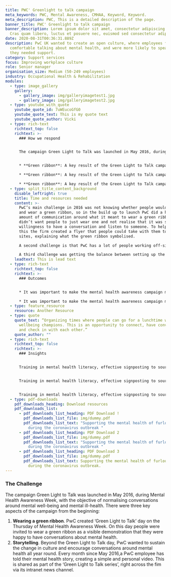 ```yaml
---
title: PWC' Greenlight to talk campaign
meta_keywords: PWC, Mental Awareness, CMHAA, Keyword, Keyword.
meta_description: PWC, This is a detailed description of the page.
banner_title: PWC' Greenlight to talk campaign
banner_description: Lorem ipsum dolor sit amet, consectetur adipiscing elit.
  Cras quam libero, luctus et posuere nec, euismod sed consectetur adipiscing.
date: 2020-08-31T00:36:31.889Z
description: PwC UK wanted to create an open culture, where employees felt
  comfortable talking about mental health, and were more likely to speak up when
  they needed support.
category: Support services
focus: Improving workplace culture
role: Senior manager
organisation_size: Medium (50-249 employees)
industry: Occupational Health & Rehabilitation
modules:
  - type: image_gallery
    gallery:
      - gallery_image: img/galleryimagetest1.jpg
      - gallery_image: img/galleryimagetest2.jpg
  - type: youtube_with_quote
    youtube_quote_id: 7uWEucoGfG0
    youtube_quote_text: This is my quote text
    youtube_quote_author: Vicki
  - type: rich-text
    richtext_top: false
    richtext: >-
      ### How we respond


      The campaign Green Light to Talk was launched in May 2016, during Mental Health Awareness Week, with the objective of normalising conversations around mental well-being and mental ill-health.


      * **Green ribbon**: A key result of the Green Light to Talk campaign is that in 2017 the Lord Mayor’s Appeal approached PwC and asked to incorporate the Green Ribbon into the This is Me campaign, complementing This is Me story-telling from Barclays. As a result, this has gone far beyond just a PwC campaign and in Mental Health Awareness Week 2019 over 250,000 people wore a green ribbon across the UK. In addition, increasingly people at PwC are wearing green ribbons all year around and taking them to client sites. PwC has now launched this campaign in other offices around the world including Australia and the US.

      * **Green ribbon**: A key result of the Green Light to Talk campaign is that in 2017 the Lord Mayor’s Appeal approached PwC and asked to incorporate the Green Ribbon into the This is Me campaign, complementing This is Me story-telling from Barclays. As a result, this has gone far beyond just a PwC campaign and in Mental Health Awareness Week 2019 over 250,000 people wore a green ribbon across the UK. In addition, increasingly people at PwC are wearing green ribbons all year around and taking them to client sites. PwC has now launched this campaign in other offices around the world including Australia and the US.

      * **Green ribbon**: A key result of the Green Light to Talk campaign is that in 2017 the Lord Mayor’s Appeal approached PwC and asked to incorporate the Green Ribbon into the This is Me campaign, complementing This is Me story-telling from Barclays. As a result, this has gone far beyond just a PwC campaign and in Mental Health Awareness Week 2019 over 250,000 people wore a green ribbon across the UK. In addition, increasingly people at PwC are wearing green ribbons all year around and taking them to client sites. PwC has now launched this campaign in other offices around the world including Australia and the US.
  - type: split_title_content_background
    disable_leftright: true
    title: Time and resources needed
    content: >-
      PwC’s main challenge in 2016 was not knowing whether people would pick up
      and wear a green ribbon, so in the build up to launch PwC did a huge
      amount of communication around what it meant to wear a green ribbon. PwC
      didn’t want people to just wear one and not realise that it was showing a
      willingness to have a conversation and listen to someone. To help with
      this the firm created a flyer that people could take with them to client
      sites, explaining what the green ribbon symbolised.

      A second challenge is that PwC has a lot of people working off-site remotely. In order to reach those people with the Green Ribbon campaign PwC created a virtual green ribbon that people could put on their e-mail signatures.

      A third challenge was getting the balance between setting up the campaign and not wanting to control it too much and stifle creativity. Every year PwC produces a Green Light to Talk Resource Toolkit which has ideas as to what local teams can do and how they can bring the campaign to life. The Toolkit provides some structure and acts as a starting point for teams to create their own ideas. Examples of team-led initiatives include:
    leadtext: This is lead text
  - type: rich-text
    richtext_top: false
    richtext: >-
      ### Outcomes


      * It was important to make the mental health awareness campaign more than just about the ribbon. Whilst the wearing of the ribbon is fundamental, and showing visible support is essential, it is important organisations think about what goes with that and how to facilitate the conversation to really generate culture change. For example, training in mental health literacy, effective signposting to sources of help and support, and sustained and engaging communications are key.

      * It was important to make the mental health awareness campaign more than just about the ribbon. Whilst the wearing of the ribbon is fundamental, and showing visible support is essential, it is important organisations think about what goes with that and how to facilitate the conversation to really generate culture change. For example, training in mental health literacy, effective signposting to sources of help and support, and sustained and engaging communications are key.
  - type: feature_resource
    resource: Another Resource
  - type: quote
    quote_text: “Organizing times where people can go for a lunchtime walk led by
      wellbeing champions. This is an opportunity to connect, have conversations
      and check in with each other.”
    quote_author: ""
  - type: rich-text
    richtext_top: false
    richtext: >-
      ### Insights


      Training in mental health literacy, effective signposting to sources of help and support, and sustained and engaging communications are key.


      Training in mental health literacy, effective signposting to sources of help and support, and sustained and engaging communications are key.


      Training in mental health literacy, effective signposting to sources of help and support, and sustained and engaging communications are key.
  - type: pdf-downloads
    pdf_downloads_heading: Download resources
    pdf_downloads_list:
      - pdf_downloads_list_heading: PDF Download !
        pdf_downloads_list_file: img/dummy.pdf
        pdf_downloads_list_text: "Supporting the mental health of furloughed workers
          during the coronavirus outbreak "
      - pdf_downloads_list_heading: PDF Download 2
        pdf_downloads_list_file: img/dummy.pdf
        pdf_downloads_list_text: "Supporting the mental health of furloughed workers
          during the coronavirus outbreak "
      - pdf_downloads_list_heading: PDF Download 3
        pdf_downloads_list_file: img/dummy.pdf
        pdf_downloads_list_text: Supporting the mental health of furloughed workers
          during the coronavirus outbreak.
---
```

### The Challenge

The campaign Green Light to Talk was launched in May 2016, during Mental Health Awareness Week, with the objective of normalising conversations around mental well-being and mental ill-health.
There were three key aspects of the campaign from the beginning:

1. **Wearing a green ribbon**. PwC created ‘Green Light to Talk’ day on the Thursday of Mental Health Awareness Week. On this day people were invited to wear a green ribbon as a visible demonstration that they were happy to have conversations about mental health.
2. **Storytelling**. Beyond the Green Light to Talk day, PwC wanted to sustain the change in culture and encourage conversations around mental health all year round. Every month since May 2016,a PwC employee has told their mental health story, creating a simple and personal video. This is shared as part of the ‘Green Light to Talk series’, right across the fim via its intranet news channel.